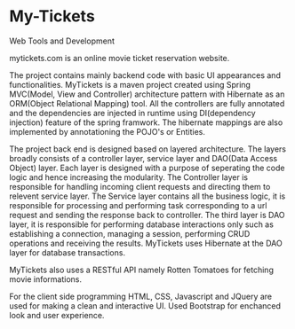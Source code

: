 # My-Tickets
Web Tools and Development

mytickets.com is an online movie ticket reservation website.

The project contains mainly backend code with basic UI appearances and functionalities.
MyTickets is a maven project created using Spring MVC(Model, View and Controller) architecture pattern
with Hibernate as an ORM(Object Relational Mapping) tool. All the controllers are fully annotated and 
the dependencies are injected in runtime using DI(dependency injection) feature of the spring framwork.
The hibernate mappings are also implemented by annotationing the POJO's or Entities.

The project back end is designed based on layered architecture. The layers broadly consists of a controller
layer, service layer and DAO(Data Access Object) layer. Each layer is designed with a purpose of seperating
the code logic and hence increasing the modularity. The Controller layer is responsible for handling incoming
client requests and directing them to relevent service layer. The Service layer contains all the business 
logic, it is responsible for processing and performing task corresponding to a url request and sending the 
response back to controller. The third layer is DAO layer, it is responsible for performing database 
interactions only such as establishing a connection, managing a session, performing CRUD operations and 
receiving the results. MyTickets uses Hibernate at the DAO layer for database transactions.

MyTickets also uses a RESTful API namely Rotten Tomatoes for fetching movie informations.

For the client side programming HTML, CSS, Javascript and JQuery are used for making a clean and interactive
UI. Used Bootstrap for enchanced look and user experience.
